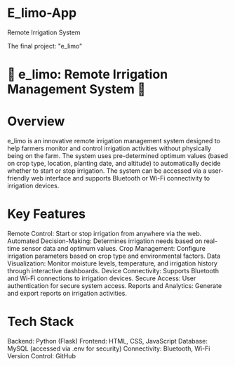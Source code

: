 # E_limo-App
Remote Irrigation System

The final project: "e_limo"

# 🌿 e_limo: Remote Irrigation Management System 🌿
# Overview
e_limo is an innovative remote irrigation management system designed to help farmers monitor and control irrigation activities without physically being on the farm. The system uses pre-determined optimum values (based on crop type, location, planting date, and altitude) to automatically decide whether to start or stop irrigation. The system can be accessed via a user-friendly web interface and supports Bluetooth or Wi-Fi connectivity to irrigation devices.

# Key Features
Remote Control: Start or stop irrigation from anywhere via the web.
Automated Decision-Making: Determines irrigation needs based on real-time sensor data and optimum values.
Crop Management: Configure irrigation parameters based on crop type and environmental factors.
Data Visualization: Monitor moisture levels, temperature, and irrigation history through interactive dashboards.
Device Connectivity: Supports Bluetooth and Wi-Fi connections to irrigation devices.
Secure Access: User authentication for secure system access.
Reports and Analytics: Generate and export reports on irrigation activities.

# Tech Stack
Backend: Python (Flask)
Frontend: HTML, CSS, JavaScript
Database: MySQL (accessed via .env for security)
Connectivity: Bluetooth, Wi-Fi
Version Control: GitHub